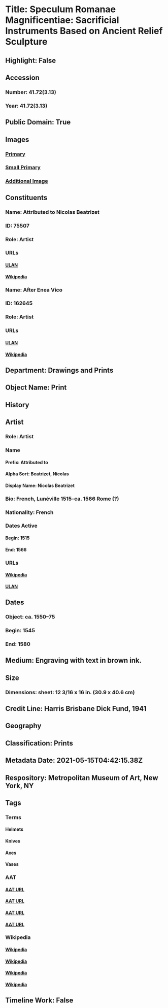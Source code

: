 # Title: Speculum Romanae Magnificentiae: Sacrificial Instruments Based on Ancient Relief Sculpture
## Highlight: False
## Accession
### Number: 41.72(3.13)
### Year: 41.72(3.13)
## Public Domain: True
## Images
### [Primary](https://images.metmuseum.org/CRDImages/dp/original/DP163357.jpg)
### [Small Primary](https://images.metmuseum.org/CRDImages/dp/web-large/DP163357.jpg)
### [Additional Image](https://images.metmuseum.org/CRDImages/dp/original/DP870331.jpg)
## Constituents
### Name: Attributed to Nicolas Beatrizet
### ID: 75507
### Role: Artist
### URLs
#### [ULAN](http://vocab.getty.edu/page/ulan/500013977)
#### [Wikipedia](https://www.wikidata.org/wiki/Q461143)
### Name: After Enea Vico
### ID: 162645
### Role: Artist
### URLs
#### [ULAN](http://vocab.getty.edu/page/ulan/500011571)
#### [Wikipedia](https://www.wikidata.org/wiki/Q3725198)
## Department: Drawings and Prints
## Object Name: Print
## History
## Artist
### Role: Artist
### Name
#### Prefix: Attributed to
#### Alpha Sort: Beatrizet, Nicolas
#### Display Name: Nicolas Beatrizet
### Bio: French, Lunéville 1515–ca. 1566 Rome (?)
### Nationality: French
### Dates Active
#### Begin: 1515
#### End: 1566
### URLs
#### [Wikipedia](https://www.wikidata.org/wiki/Q461143)
#### [ULAN](http://vocab.getty.edu/page/ulan/500013977)
## Dates
### Object: ca. 1550–75
### Begin: 1545
### End: 1580
## Medium: Engraving with text in brown ink.
## Size
### Dimensions: sheet: 12 3/16 x 16 in. (30.9 x 40.6 cm)
## Credit Line: Harris Brisbane Dick Fund, 1941
## Geography
## Classification: Prints
## Metadata Date: 2021-05-15T04:42:15.38Z
## Respository: Metropolitan Museum of Art, New York, NY
## Tags
### Terms
#### Helmets
#### Knives
#### Axes
#### Vases
### AAT
#### [AAT URL](http://vocab.getty.edu/page/aat/300036794)
#### [AAT URL](http://vocab.getty.edu/page/aat/300024668)
#### [AAT URL](http://vocab.getty.edu/page/aat/300024664)
#### [AAT URL](http://vocab.getty.edu/page/aat/300132254)
### Wikipedia
#### [Wikipedia]()
#### [Wikipedia]()
#### [Wikipedia]()
#### [Wikipedia]()
## Timeline Work: False